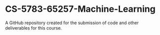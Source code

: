 # CS-5783-65257-Machine-Learning
A GitHub repository created for the submission of code and other deliverables for this course.

